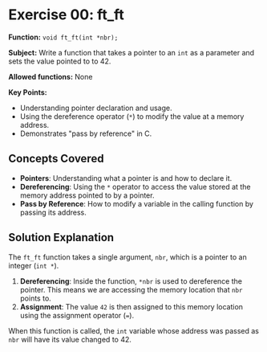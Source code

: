 # Exercise 00: ft_ft

**Function:** `void ft_ft(int *nbr);`

**Subject:** Write a function that takes a pointer to an `int` as a parameter and sets the value pointed to to 42.

**Allowed functions:** None

**Key Points:**
-   Understanding pointer declaration and usage.
-   Using the dereference operator (`*`) to modify the value at a memory address.
-   Demonstrates "pass by reference" in C.

## Concepts Covered

-   **Pointers**: Understanding what a pointer is and how to declare it.
-   **Dereferencing**: Using the `*` operator to access the value stored at the memory address pointed to by a pointer.
-   **Pass by Reference**: How to modify a variable in the calling function by passing its address.

## Solution Explanation

The `ft_ft` function takes a single argument, `nbr`, which is a pointer to an integer (`int *`).

1.  **Dereferencing**: Inside the function, `*nbr` is used to dereference the pointer. This means we are accessing the memory location that `nbr` points to.
2.  **Assignment**: The value `42` is then assigned to this memory location using the assignment operator (`=`).

When this function is called, the `int` variable whose address was passed as `nbr` will have its value changed to 42.